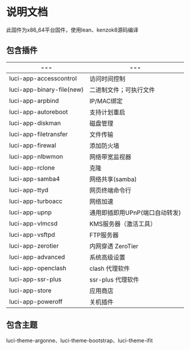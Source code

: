 # 说明文档

此固件为x86_64平台固件，使用lean、kenzok8源码编译

## 包含插件
| --- | --- |
| --- | --- |
| luci-app-accesscontrol | 访问时间控制 |
| luci-app-binary-file(new) | 二进制文件；可执行文件 |
| luci-app-arpbind | IP/MAC绑定 |
| luci-app-autoreboot | 支持计划重启 |
| luci-app-diskman | 磁盘管理 |
| luci-app-filetransfer | 文件传输 |
| luci-app-firewal | 添加防火墙 |
| luci-app-nlbwmon | 网络带宽监视器 |
| luci-app-rclone | 克隆  |
| luci-app-samba4 | 网络共享(samba) |
| luci-app-ttyd | 网页终端命令行 |
| luci-app-turboacc | 网络加速 |
| luci-app-upnp | 通用即插即用UPnP(端口自动转发) |
| luci-app-vlmcsd | KMS服务器（激活工具） |
| luci-app-vsftpd | FTP服务器 |
| luci-app-zerotier | 内网穿透 ZeroTier |
| luci-app-advanced | 系统高级设置 |
| luci-app-openclash | clash 代理软件 |
| luci-app-ssr-plus | ssr-plus 代理软件 |
| luci-app-store | 应用商店 |
| luci-app-poweroff | 关机插件 |


## 包含主题

luci-theme-argonne、luci-theme-bootstrap、luci-theme-ifit
